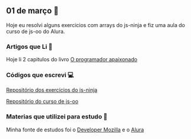 ## 01 de março :pushpin:

Hoje eu resolvi alguns exercicios com arrays do js-ninja e fiz uma aula do curso de js-oo do Alura. 

### Artigos que Li :newspaper:

Hoje li 2 capitulos do livro [O programador apaixonado](https://www.casadocodigo.com.br/products/livro-programador-apaixonado)


### Códigos que escrevi :computer:


[Repositório dos exercícios do js-ninja](https://github.com/crisgon/curso-javascript-ninja)

[Repositório do curso de js-oo](https://github.com/crisgon/curso-javascript-oo)

### Materias que utilizei para estudo :scroll:

Minha fonte de estudos foi o [Developer Mozilla](https://developer.mozilla.org/pt-BR/docs) e o [Alura](https://alura.com.br)









